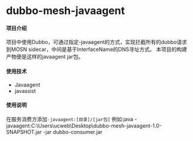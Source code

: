 # dubbo-mesh-javaagent

#### 项目介绍
项目中使用Dubbo，可通过指定-javaagent的方式，实现拦截所有的dubbo请求到MOSN sidecar，中间是基于InterfaceName的DNS寻址方式。
本项目的构建产物便是这样的javaagent jar包。

#### 使用技术
 - Javaagent
 - javassist

#### 使用说明
  在服务消费方添加`-javaagent:[目录]/[jar包]` 例如:java -javaagent:C:\Users\ucweb\Desktop\dubbo-mesh-javaagent-1.0-SNAPSHOT.jar -jar dubbo-consumer.jar
